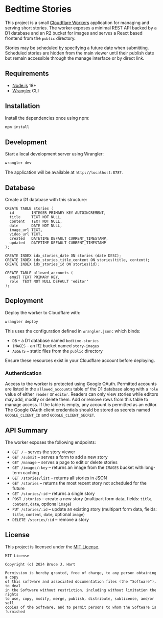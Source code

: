 # Bedtime Stories

This project is a small [Cloudflare Workers](https://developers.cloudflare.com/workers/) application for managing and serving short stories.  The worker exposes a minimal REST API backed by a D1 database and an R2 bucket for images and serves a React based frontend from the `public` directory.

Stories may be scheduled by specifying a future date when submitting. Scheduled stories are hidden from the main viewer until their publish date but remain accessible through the manage interface or by direct link.

## Requirements

- [Node.js](https://nodejs.org/) 18+
- [Wrangler](https://developers.cloudflare.com/workers/wrangler/) CLI

## Installation

Install the dependencies once using npm:

```bash
npm install
```

## Development

Start a local development server using Wrangler:

```bash
wrangler dev
```

The application will be available at `http://localhost:8787`.

## Database 

Create a D1 database with this structure:

```
CREATE TABLE stories (
  id        INTEGER PRIMARY KEY AUTOINCREMENT,
  title     TEXT NOT NULL,
  content   TEXT NOT NULL,
  date      DATE NOT NULL,
  image_url TEXT,
  video_url TEXT,
  created   DATETIME DEFAULT CURRENT_TIMESTAMP,
  updated   DATETIME DEFAULT CURRENT_TIMESTAMP
);

CREATE INDEX idx_stories_date ON stories (date DESC);
CREATE INDEX idx_stories_title_content ON stories(title, content);
CREATE INDEX idx_stories_id ON stories(id);

CREATE TABLE allowed_accounts (
  email TEXT PRIMARY KEY,
  role  TEXT NOT NULL DEFAULT 'editor'
);
```

## Deployment

Deploy the worker to Cloudflare with:

```bash
wrangler deploy
```

This uses the configuration defined in `wrangler.jsonc` which binds:

- `DB` – a D1 database named `bedtime-stories`
- `IMAGES` – an R2 bucket named `story-images`
- `ASSETS` – static files from the `public` directory

Ensure these resources exist in your Cloudflare account before deploying.

### Authentication

Access to the worker is protected using Google OAuth. Permitted accounts are
listed in the `allowed_accounts` table of the D1 database along with a `role`
value of either `reader` or `editor`. Readers can only view stories while
editors may add, modify or delete them. Add or remove rows from this table to
manage access. If the table is empty, any account is permitted as an editor.
The Google OAuth client credentials should be stored as secrets named
`GOOGLE_CLIENT_ID` and `GOOGLE_CLIENT_SECRET`.


## API Summary

The worker exposes the following endpoints:

- `GET /` – serves the story viewer
- `GET /submit` – serves a form to add a new story
- `GET /manage` – serves a page to edit or delete stories
- `GET /images/:key` – returns an image from the `IMAGES` bucket with long-term caching
- `GET /stories/list` – returns all stories in JSON
- `GET /stories` – returns the most recent story not scheduled for the future
- `GET /stories/:id` – returns a single story
- `POST /stories` – create a new story (multipart form data, fields: `title`, `content`, `date`, optional `image`)
- `PUT /stories/:id` – update an existing story (multipart form data, fields: `title`, `content`, `date`, optional `image`)
- `DELETE /stories/:id` – remove a story

## License

This project is licensed under the [MIT License](LICENSE).

```
MIT License

Copyright (c) 2024 Bruce J. Hart

Permission is hereby granted, free of charge, to any person obtaining a copy
of this software and associated documentation files (the "Software"), to deal
in the Software without restriction, including without limitation the rights
to use, copy, modify, merge, publish, distribute, sublicense, and/or sell
copies of the Software, and to permit persons to whom the Software is
furnished
